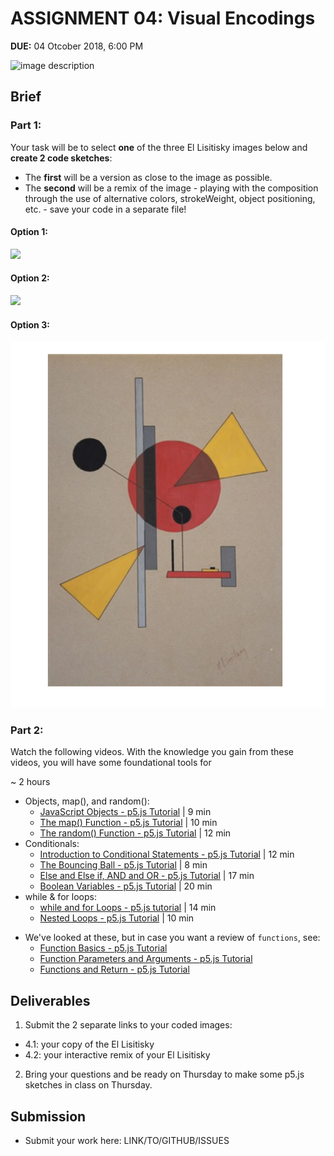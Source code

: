 # ASSIGNMENT 04: Visual Encodings
**DUE:** 04 Otcober 2018, 6:00 PM

![image description](link/to/image)

## Brief

### Part 1:
Your task will be to select **one** of the three El Lisitisky images  below and **create 2 code sketches**:
  * The **first** will be a version as close to the image as possible.
  * The **second** will be a remix of the image - playing with the composition through the use of alternative colors, strokeWeight, object positioning, etc. - save your code in a separate file!

#### Option 1:
![](https://camo.githubusercontent.com/2692a4f360eab5fe84c4a8631e850176bc123eaa/68747470733a2f2f75706c6f61642e77696b696d656469612e6f72672f77696b6970656469612f636f6d6d6f6e732f382f38662f4c69737369747a6b795f50726f756e5f39332e6a7067)

#### Option 2:
![](https://camo.githubusercontent.com/700e1e3331b2f6ef2d72f8fae63bb960c0c05d7e/68747470733a2f2f75706c6f61642e77696b696d656469612e6f72672f77696b6970656469612f636f6d6d6f6e732f622f62392f4c617a61725f456c5f4c69737369747a6b795f2d5f4b6573746e65726d617070655f50726f756e2c5f526f622e5f4c65766e69735f616e645f436861706d616e5f476d62485f48616e6e6f7665725f2d355f2d5f476f6f676c655f4172745f50726f6a6563742e6a7067)

#### Option 3:
![](assets/images/el-untitled.png)


### Part 2:

Watch the following videos. With the knowledge you gain from these videos, you will have some foundational tools for

~ 2 hours
* Objects, map(), and random():
  * [JavaScript Objects - p5.js Tutorial](https://www.youtube.com/watch?v=-e5h4IGKZRY) | 9 min
  * [The map() Function - p5.js Tutorial](https://www.youtube.com/watch?v=nicMAoW6u1g) | 10 min
  * [The random() Function - p5.js Tutorial](https://www.youtube.com/watch?v=nfmV2kuQKwA) | 12 min
* Conditionals:
  * [Introduction to Conditional Statements - p5.js Tutorial](https://www.youtube.com/watch?v=1Osb_iGDdjk) | 12 min
  * [The Bouncing Ball - p5.js Tutorial](https://www.youtube.com/watch?v=LO3Awjn_gyU) | 8 min
  * [Else and Else if, AND and OR - p5.js Tutorial](https://www.youtube.com/watch?v=r2S7j54I68c) | 17 min
  * [Boolean Variables - p5.js Tutorial](https://www.youtube.com/watch?v=Rk-_syQluvc) | 20 min
* while & for loops:
  * [while and for Loops - p5.js tutorial](https://www.youtube.com/watch?v=cnRD9o6odjk) | 14 min
  * [ Nested Loops - p5.js Tutorial](https://www.youtube.com/watch?v=1c1_TMdf8b8) | 10 min
- We've looked at these, but in case you want a review of `functions`, see:
    - [Function Basics - p5.js Tutorial](https://www.youtube.com/watch?v=wRHAitGzBrg&index=18&list=PLRqwX-V7Uu6Zy51Q-x9tMWIv9cueOFTFA)
    - [Function Parameters and Arguments - p5.js Tutorial](https://www.youtube.com/watch?v=zkc417YapfE&index=19&list=PLRqwX-V7Uu6Zy51Q-x9tMWIv9cueOFTFA)
    - [Functions and Return - p5.js Tutorial](https://www.youtube.com/watch?v=qRnUBiTJ66Y&index=20&list=PLRqwX-V7Uu6Zy51Q-x9tMWIv9cueOFTFA)


## Deliverables

1. Submit the 2 separate links to your coded images:
  - 4.1: your copy of the El Lisitisky
  - 4.2: your interactive remix of your El Lisitisky
2. Bring your questions and be ready on Thursday to make some p5.js sketches in class on Thursday.

## Submission

* Submit your work here: LINK/TO/GITHUB/ISSUES
